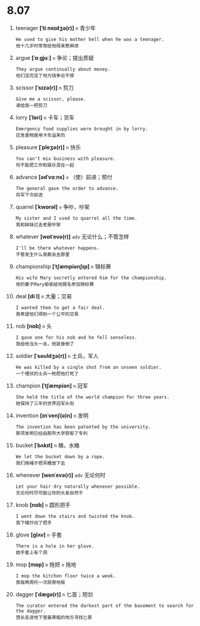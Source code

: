 # 8.07

1. teenager **[ˈtiːneɪdʒə(r)]** `n` 青少年

   ```
   He used to give his mother hell when he was a teenager.
   他十几岁时常常给他母亲惹麻烦
   ```

2. argue **[ˈɑːɡjuː]** `v` 争论；提出质疑

   ```
   They argue continually about money.
   他们没完没了地为钱争论不停
   ```

3. scissor **[ˈsɪzə(r)]** `n` 剪刀

   ```
   Give me a scissor, please.
   请给我一把剪刀
   ```

4. lorry **[ˈlɒri]** `n` 卡车；货车

   ```
   Emergency food supplies were brought in by lorry.
   应急食物是用卡车运来的
   ```

5. pleasure **[ˈpleʒə(r)]** `n` 快乐

   ```
   You can't mix business with pleasure.
   你不能把工作和娱乐混在一起
   ```

6. advance **[ədˈvɑːns]** `v` （使）前进；预付

   ```
   The general gave the order to advance.
   将军下令前进
   ```

7. quarrel **[ˈkwɒrəl]** `v` 争吵，吵架

   ```
   My sister and I used to quarrel all the time.
   我和妹妹过去老是吵架
   ```

8. whatever **[wɒtˈevə(r)]** `adv` 无论什么；不管怎样

   ```
   I'll be there whatever happens.
   不管发生什么我都会去那里
   ```

9. championship **[ˈtʃæmpiənʃɪp]** `n` 锦标赛

   ```
   His wife Mary secretly entered him for the championship.
   他的妻子Mary偷偷给他报名参加锦标赛
   ```

10. deal **[diːl]** `n` 大量；交易

    ```
    I wanted them to get a fair deal.
    我希望他们得到一个公平的交易
    ```

11. nob **[nɒb]** `n` 头

    ```
    I gave one for his nob and he fell senseless.
    我给他当头一击，他就昏倒了
    ```

12. soldier **[ˈsəʊldʒə(r)]** `n` 士兵，军人

    ```
    He was killed by a single shot from an unseen soldier.
    一个埋伏的士兵一枪把他打死了
    ```

13. champion **[ˈtʃæmpiən]** `n` 冠军

    ```
    She held the title of the world champion for three years.
    她保持了三年的世界冠军头衔
    ```

14. invention **[ɪnˈvenʃ(ə)n]** `n` 发明

    ```
    The invention has been patented by the university.
    那项发明已经由那所大学获取了专利
    ```

15. bucket **[ˈbʌkɪt]** `n` 桶，水桶

    ```
    We let the bucket down by a rope.
    我们用绳子把吊桶放下去
    ```

16. whenever **[wenˈevə(r)]** `adv` 无论何时

    ```
    Let your hair dry naturally whenever possible.
    无论何时尽可能让你的头发自然干
    ```

17. knob **[nɒb]** `n` 圆形把手

    ```
    I went down the stairs and twisted the knob.
    我下楼拧动了把手
    ```

18. glove **[ɡlʌv]** `n` 手套

    ```
    There is a hole in her glove.
    她手套上有个洞
    ```

19. mop **[mɒp]** `n` 拖把 `v` 拖地

    ```
    I mop the kitchen floor twice a week.
    我每两周托一次厨房地板
    ```

20. dagger **[ˈdæɡə(r)]** `n` 匕首；短剑
    ```
    The curator entered the darkest part of the basement to search for the dagger.
    馆长走进地下室最黑暗的地方寻找匕首
    ```
